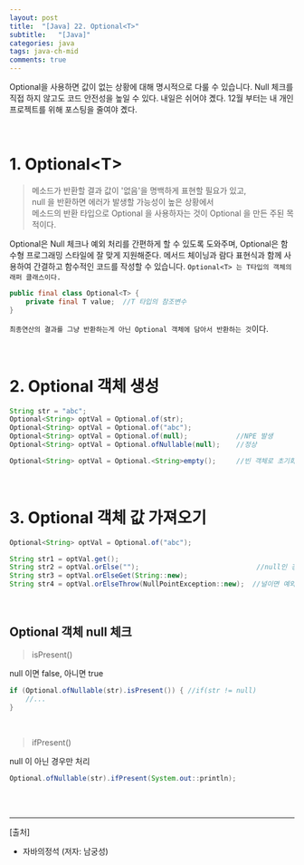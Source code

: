 ```yaml
---
layout: post
title:  "[Java] 22. Optional<T>"
subtitle:   "[Java]"
categories: java
tags: java-ch-mid
comments: true
---
```


Optional을 사용하면 값이 없는 상황에 대해 명시적으로 다룰 수 있습니다. Null 체크를 직접 하지 않고도 코드 안전성을 높일 수 있다. 내일은 쉬어야 곘다. 12월 부터는 내 개인프로젝트를 위해 포스팅을 줄여야 곘다.

<br>


# 1. Optional&lt;T&gt;

> 메소드가 반환할 결과 값이 '없음'을 명백하게 표현할 필요가 있고,<br> null 을 반환하면 에러가 발생할 가능성이 높은 상황에서<br>메소드의 반환 타입으로 Optional 을 사용하자는 것이 Optional 을 만든 주된 목적이다. 

Optional은 Null 체크나 예외 처리를 간편하게 할 수 있도록 도와주며, Optional은 함수형 프로그래밍 스타일에 잘 맞게 지원해준다. 메서드 체이닝과 람다 표현식과 함께 사용하여 간결하고 함수적인 코드를 작성할 수 있습니다. `Optional<T> 는 T타입의 객체의 래퍼 클래스이다.`

```java
public final class Optional<T> {
    private final T value;  //T 타입의 참조변수
}
```

`최종연산의 결과를 그냥 반환하는게 아닌 Optional 객체에 담아서 반환하는 것`이다.

<br>


# 2. Optional<T> 객체 생성

```java
String str = "abc";
Optional<String> optVal = Optional.of(str);
Optional<String> optVal = Optional.of("abc");
Optional<String> optVal = Optional.of(null);            //NPE 발생
Optional<String> optVal = Optional.ofNullable(null);    //정상

Optional<String> optVal = Optional.<String>empty();     //빈 객체로 초기화
```

<br>


# 3. Optional<T> 객체 값 가져오기

```java
Optional<String> optVal = Optional.of("abc");

String str1 = optVal.get();
String str2 = optVal.orElse("");                             //null인 경우, ""를 반환
String str3 = optVal.orElseGet(String::new);
String str4 = optVal.orElseThrow(NullPointException::new);  //널이면 예외 발생
```

<br>

## Optional 객체 null 체크

> isPresent()

null 이면 false, 아니면 true

```java
if (Optional.ofNullable(str).isPresent()) { //if(str != null)
    //...
}
```

<br>

> ifPresent()

null 이 아닌 경우만 처리

```java
Optional.ofNullable(str).ifPresent(System.out::println);
```

<br><br>


---
[출처]
- 자바의정석 (저자: 남궁성)